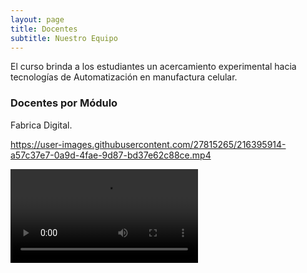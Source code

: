 ```yaml
---
layout: page
title: Docentes 
subtitle: Nuestro Equipo 
---
```


El curso brinda a los estudiantes un acercamiento experimental hacia tecnologías de Automatización en manufactura celular. 

### Docentes por Módulo

Fabrica Digital.

https://user-images.githubusercontent.com/27815265/216395914-a57c37e7-0a9d-4fae-9d87-bd37e62c88ce.mp4

<video src="https://user-images.githubusercontent.com/27815265/216395914-a57c37e7-0a9d-4fae-9d87-bd37e62c88ce.mp4" controls="controls" style="max-width: 730px;">
</video>
